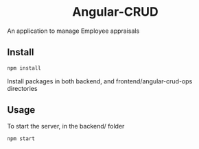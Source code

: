 <h1 align="center">Angular-CRUD</h1>

An application to manage Employee appraisals

## Install

```sh
npm install
```
Install packages in both backend, and frontend/angular-crud-ops directories

## Usage

To start the server, in the backend/ folder
```sh
npm start
```
